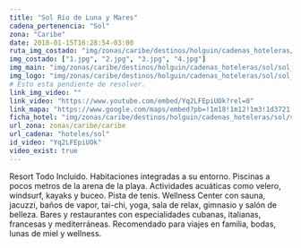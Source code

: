 ```yaml
---
title: "Sol Río de Luna y Mares"
cadena_pertenencia: "Sol"
zona: "Caribe"
date: 2018-01-15T16:28:54-03:00
ruta_img_costado: "img/zonas/caribe/destinos/holguin/cadenas_hoteleras/sol/sol_rio_de_luna_y_mares/imagenes/"
img_costado: ["1.jpg", "2.jpg", "3.jpg", "4.jpg"]
img_main: "img/zonas/caribe/destinos/holguin/cadenas_hoteleras/sol/sol_rio_de_luna_y_mares/sol_rio_de_luna_y_mares.jpg"
img_logo: "img/zonas/caribe/destinos/holguin/cadenas_hoteleras/sol/sol_rio_de_luna_y_mares/logo/logo_sol_rio_de_luna_y_mares.jpg"
# Esto esta pendiente de resolver.
link_img_video: ""
link_video: "https://www.youtube.com/embed/Yq2LFEpiUOk?rel=0"
link_mapa: "https://www.google.com/maps/embed?pb=!1m18!1m12!1m3!1d3721.9953393451083!2d-75.87375768506598!3d21.112751985952983!2m3!1f0!2f0!3f0!3m2!1i1024!2i768!4f13.1!3m3!1m2!1s0x8ecdafa13cb83049%3A0x55b4e419c93c2172!2sSol+Rio+de+Luna+y+Mares!5e0!3m2!1ses!2scl!4v1516044690140"
ficha_hotel: "img/zonas/caribe/destinos/holguin/cadenas_hoteleras/sol/sol_rio_de_luna_y_mares/sol_rio_de_luna_y_mares.pdf"
url_zona: zonas/caribe/caribe
url_cadena: "hoteles/sol"
id_video: "Yq2LFEpiUOk"
video_exist: true
---
```

Resort Todo Incluido. Habitaciones integradas a su entorno. Piscinas a pocos metros de la arena de la playa. Actividades acuáticas como velero, windsurf, kayaks y buceo. Pista de tenis. Wellness Center con sauna, jacuzzi, baños de vapor, tai-chi, yoga, sala de relax, gimnasio y salón de belleza. Bares y restaurantes con especialidades cubanas, italianas, francesas y mediterráneas. Recomendado para viajes en familia, bodas, lunas de miel y wellness.
